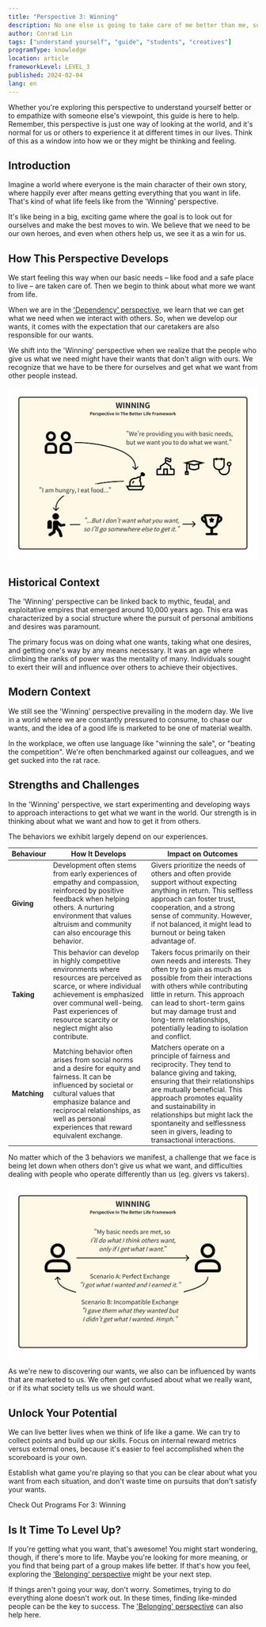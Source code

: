 ```yaml
---
title: "Perspective 3: Winning"
description: No one else is going to take care of me better than me, so I need to make sure I get what I want.
author: Conrad Lin
tags: ["understand yourself", "guide", "students", "creatives"]
programType: knowledge
location: article
frameworkLevel: LEVEL_3
published: 2024-02-04
lang: en
---
```


<InfoBanner shouldCenter emoji=":bulb:">
  Whether you're exploring this perspective to understand yourself better or to empathize with someone else's viewpoint, this guide is here to help. Remember, this perspective is just one way of looking at the world, and it's normal for us or others to experience it at different times in our lives. Think of this as a window into how we or they might be thinking and feeling.
</InfoBanner>

## Introduction

Imagine a world where everyone is the main character of their own story, where happily ever after means getting everything that you want in life. That's kind of what life feels like from the 'Winning' perspective. 

It's like being in a big, exciting game where the goal is to look out for ourselves and make the best moves to win. We believe that we need to be our own heroes, and even when others help us, we see it as a win for us.

## How This Perspective Develops

We start feeling this way when our basic needs – like food and a safe place to live – are taken care of. Then we begin to think about what more we want from life.

When we are in the ['Dependency' perspective](/unlock-your-potential/programs/guide-2), we learn that we can get what we need when we interact with others. So, when we develop our wants, it comes with the expectation that our caretakers are also responsible for our wants.

We shift into the 'Winning' perspective when we realize that the people who give us what we need might have their wants that don't align with ours. We recognize that we have to be there for ourselves and get what we want from other people instead.

![Image](../../../../framework/3_a.jpg)


## Historical Context

The 'Winning' perspective can be linked back to mythic, feudal, and exploitative empires that emerged around 10,000 years ago. This era was characterized by a social structure where the pursuit of personal ambitions and desires was paramount. 

The primary focus was on doing what one wants, taking what one desires, and getting one's way by any means necessary. It was an age where climbing the ranks of power was the mentality of many. Individuals sought to exert their will and influence over others to achieve their objectives. 

## Modern Context

We still see the 'Winning' perspective prevailing in the modern day. We live in a world where we are constantly pressured to consume, to chase our wants, and the idea of a good life is marketed to be one of material wealth.

In the workplace, we often use language like "winning the sale", or "beating the competition". We're often benchmarked against our colleagues, and we get sucked into the rat race.

## Strengths and Challenges

In the 'Winning' perspective, we start experimenting and developing ways to approach interactions to get what we want in the world. Our strength is in thinking about what we want and how to get it from others.

The behaviors we exhibit largely depend on our experiences.


| Behaviour | How It Develops | Impact on Outcomes |
|-----------|-----------------|--------------------------------------|
| **Giving** | Development often stems from early experiences of empathy and compassion, reinforced by positive feedback when helping others. A nurturing environment that values altruism and community can also encourage this behavior. | Givers prioritize the needs of others and often provide support without expecting anything in return. This selfless approach can foster trust, cooperation, and a strong sense of community. However, if not balanced, it might lead to burnout or being taken advantage of. |
| **Taking** | This behavior can develop in highly competitive environments where resources are perceived as scarce, or where individual achievement is emphasized over communal well-being. Past experiences of resource scarcity or neglect might also contribute. | Takers focus primarily on their own needs and interests. They often try to gain as much as possible from their interactions with others while contributing little in return. This approach can lead to short-term gains but may damage trust and long-term relationships, potentially leading to isolation and conflict. |
| **Matching** | Matching behavior often arises from social norms and a desire for equity and fairness. It can be influenced by societal or cultural values that emphasize balance and reciprocal relationships, as well as personal experiences that reward equivalent exchange. | Matchers operate on a principle of fairness and reciprocity. They tend to balance giving and taking, ensuring that their relationships are mutually beneficial. This approach promotes equality and sustainability in relationships but might lack the spontaneity and selflessness seen in givers, leading to transactional interactions. |


No matter which of the 3 behaviors we manifest, a challenge that we face is being let down when others don't give us what we want, and difficulties dealing with people who operate differently than us (eg. givers vs takers).

![Image](../../../../framework/3_b.jpg)

As we're new to discovering our wants, we also can be influenced by wants that are marketed to us. We often get confused about what we really want, or if its what society tells us we should want.

## Unlock Your Potential

We can live better lives when we think of life like a game. We can try to collect points and build up our skills. Focus on internal reward metrics versus external ones, because it's easier to feel accomplished when the scoreboard is your own.

Establish what game you're playing so that you can be clear about what you want from each situation, and don't waste time on pursuits that don't satisfy your wants.

<ButtonLink to="/unlock-your-potential/programs?filters=LEVEL_3">Check Out Programs For 3: Winning</ButtonLink>

## Is It Time To Level Up?

If you're getting what you want, that's awesome! You might start wondering, though, if there's more to life. Maybe you're looking for more meaning, or you find that being part of a group makes life better. If that's how you feel, exploring the ['Belonging' perspective](/unlock-your-potential/programs/guide-4) might be your next step.

If things aren't going your way, don't worry. Sometimes, trying to do everything alone doesn't work out. In these times, finding like-minded people can be the key to success. The ['Belonging' perspective](/unlock-your-potential/programs/guide-4) can also help here.
